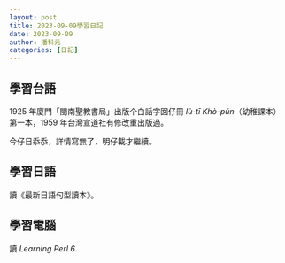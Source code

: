 ```yaml
---
layout: post
title: 2023-09-09學習日記
date: 2023-09-09
author: 潘科元
categories: [日記]
---
```

## 學習台語

1925 年廈門「閩南聖教書局」出版个白話字囡仔冊 *Iù-tī Khò-pún*（幼稚課本）
第一本，1959 年台灣宣道社有修改重出版過。

今仔日忝忝，詳情寫無了，明仔載才繼續。

## 學習日語

讀《最新日語句型讀本》。

## 學習電腦

讀 *Learning Perl 6*.

